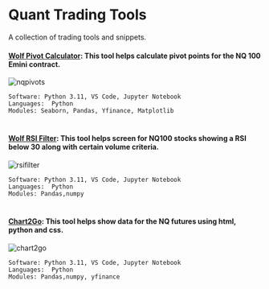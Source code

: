 # Quant Trading Tools 


A collection of trading tools and snippets.



#### [Wolf Pivot Calculator](https://github.com/guzmanwolfrank/QuantTrading/tree/main/Tools/Wolf%20Pivot%20Calculator): This tool helps calculate pivot points for the NQ 100 Emini contract.    

![nqpivots](https://github.com/guzmanwolfrank/QuantTrading/assets/29739578/29695637-1150-4634-8c11-51fba32f7086)


    Software: Python 3.11, VS Code, Jupyter Notebook
    Languages:  Python
    Modules: Seaborn, Pandas, Yfinance, Matplotlib


#




#### [Wolf RSI Filter](https://github.com/guzmanwolfrank/QuantTrading/tree/main/Tools/Wolf%20RSI%20Filter): This tool helps screen for NQ100 stocks showing a RSI below 30 along with certain volume criteria.     

![rsifilter](https://github.com/guzmanwolfrank/QuantTrading/assets/29739578/5bbde5e7-5573-478b-84dd-2456988ae6bd)

    Software: Python 3.11, VS Code, Jupyter Notebook
    Languages:  Python
    Modules: Pandas,numpy


#


#### [Chart2Go](https://github.com/guzmanwolfrank/QuantTrading/tree/main/Tools/Chart2go): This tool helps show data for the NQ futures using html, python and css. 

![chart2go](https://github.com/user-attachments/assets/ee2e891c-142c-4453-8805-bbe68ecb3faf)

    Software: Python 3.11, VS Code, Jupyter Notebook
    Languages:  Python
    Modules: Pandas,numpy, yfinance


#

